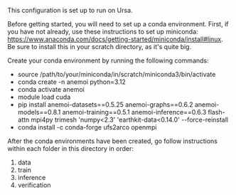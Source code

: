 This configuration is set up to run on Ursa.

Before getting started, you will need to set up a conda environment. First, if you have not already, use these instructions to set up miniconda: https://www.anaconda.com/docs/getting-started/miniconda/install#linux. Be sure to install this in your scratch directory, as it's quite big.

Create your conda environment by running the following commands:
- source /path/to/your/miniconda/in/scratch/miniconda3/bin/activate
- conda create -n anemoi python=3.12
- conda activate anemoi
- module load cuda
- pip install anemoi-datasets==0.5.25 anemoi-graphs==0.6.2 anemoi-models==0.8.1 anemoi-training==0.5.1 anemoi-inference==0.6.3 flash-attn mpi4py trimesh 'numpy<2.3' 'earthkit-data<0.14.0' --force-reinstall
- conda install -c conda-forge ufs2arco openmpi

After the conda environments have been created, go follow instructions within each folder in this directory in order:
1) data
2) train
3) inference
4) verification
